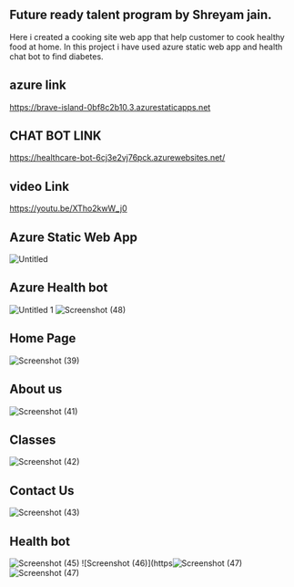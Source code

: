 ## Future ready talent program by Shreyam jain.
Here i created a cooking site web app that help customer to cook healthy food at home.
In this project i have used azure static web app and health chat bot to find diabetes.

## azure link
https://brave-island-0bf8c2b10.3.azurestaticapps.net

## CHAT BOT LINK
https://healthcare-bot-6cj3e2vj76pck.azurewebsites.net/

## video Link
https://youtu.be/XTho2kwW_j0

## Azure Static Web App
![Untitled](https://github.com/Jshreyam/finalproject/assets/97390413/9c62353c-5801-4a07-8c83-44d11eaec0e3)
## Azure Health bot
![Untitled 1 ](https://github.com/Jshreyam/finalproject/assets/97390413/a75706eb-645b-4959-ba13-d7749846bdc7)
![Screenshot (48)](https://github.com/Jshreyam/finalproject/assets/97390413/fada078a-02b9-45a8-a032-c1045a782057)



## Home Page
![Screenshot (39)](https://github.com/Jshreyam/finalproject/assets/97390413/9a2adb37-a348-46e9-9a0e-642baa231449)
## About us
![Screenshot (41)](https://github.com/Jshreyam/finalproject/assets/97390413/f0135004-5873-44c2-aa6c-d17a2c433c0a)
## Classes
![Screenshot (42)](https://github.com/Jshreyam/finalproject/assets/97390413/42402be4-03de-42f5-ab57-ffc1cf4afeb4)
## Contact Us
![Screenshot (43)](https://github.com/Jshreyam/finalproject/assets/97390413/80e01155-354d-4a51-9a4d-1dd0311584a8)
## Health bot 
![Screenshot (45)](https://github.com/Jshreyam/finalproject/assets/97390413/a592fbe1-8c11-4dc0-8cad-5a00cdb0eb13)
![Screenshot (46)](https![Screenshot (47)](https://github.com/Jshreyam/finalproject/assets/97390413/df34d2d9-d18b-4573-a7b2-591871efffcf)
![Screenshot (47)](https://github.com/Jshreyam/finalproject/assets/97390413/f6028288-0a14-4960-9615-ca1258c43e11)

